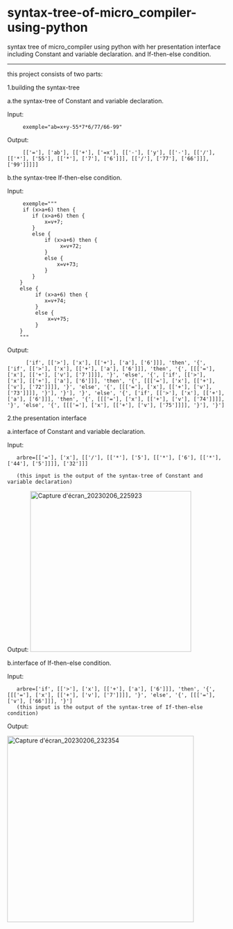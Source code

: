 # syntax-tree-of-micro_compiler-using-python
syntax tree of micro_compiler using python with her presentation interface including Constant and variable declaration.  and If-then-else condition.
_______________________________________________


this project consists of two parts:

1.building the syntax-tree

   a.the syntax-tree of Constant and variable declaration.
   
   Input:
   
         exemple="ab=x+y-55*7*6/77/66-99"
         
   Output:
   
         [['='], ['ab'], [['+'], ['=x'], [['-'], ['y'], [['-'], [['/'], [['*'], ['55'], [['*'], ['7'], ['6']]], [['/'], ['77'], ['66']]], ['99']]]]]
         
   b.the syntax-tree If-then-else condition.
   
   Input:
   
         exemple="""
         if (x>a+6) then {
            if (x>a+6) then {
                x=v+7;
            }
            else {
                if (x>a+6) then {
                     x=v+72;
                }
                else {
                    x=v+73;
                }  
            } 
        } 
        else {
             if (x>a+6) then {
                x=v+74;
             }
             else {
                 x=v+75;
             } 
        }
        """
   Output:
   
          ['if', [['>'], ['x'], [['+'], ['a'], ['6']]], 'then', '{', ['if', [['>'], ['x'], [['+'], ['a'], ['6']]], 'then', '{', [[['='], ['x'], [['+'], ['v'], ['7']]]], '}', 'else', '{', ['if', [['>'], ['x'], [['+'], ['a'], ['6']]], 'then', '{', [[['='], ['x'], [['+'], ['v'], ['72']]]], '}', 'else', '{', [[['='], ['x'], [['+'], ['v'], ['73']]]], '}'], '}'], '}', 'else', '{', ['if', [['>'], ['x'], [['+'], ['a'], ['6']]], 'then', '{', [[['='], ['x'], [['+'], ['v'], ['74']]]], '}', 'else', '{', [[['='], ['x'], [['+'], ['v'], ['75']]]], '}'], '}'] 
          
2.the presentation interface

  a.interface of Constant and variable declaration.
  
  Input:
  
       arbre=[['='], ['x'], [['/'], [['*'], ['5'], [['*'], ['6'], [['*'], ['44'], ['5']]]], ['32']]]
       
       (this input is the output of the syntax-tree of Constant and variable declaration)
       
  Output:
  <img width="371" alt="Capture d'écran_20230206_225923" src="https://user-images.githubusercontent.com/96086924/217101987-22e09c16-1b80-4907-828b-71d7233d4ca1.png">


         
  b.interface of If-then-else condition.
  
  Input:
  
       arbre=['if', [['>'], ['x'], [['+'], ['a'], ['6']]], 'then', '{', [[['='], ['x'], [['+'], ['v'], ['7']]]], '}', 'else', '{', [[['='], ['v'], ['66']]], '}']
       (this input is the output of the syntax-tree of If-then-else condition)
       
       
       
  Output:
  
  
  <img width="430" alt="Capture d'écran_20230206_232354" src="https://user-images.githubusercontent.com/96086924/217101866-5b3a9978-c6fc-4e46-b879-67931ca44fec.png">

